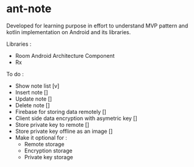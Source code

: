 # ant-note

Developed for learning purpose in effort to understand MVP pattern and kotlin implementation on Android and its libraries.

Libraries :
- Room Android Architecture Component
- Rx

To do :
- Show note list [v]
- Insert note []
- Update note []
- Delete note []
- Firebase for storing data remotely []
- Client side data encryption with asymetric key []
- Store private key to remote []
- Store private key offline as an image []
- Make it optional for :
  - Remote storage
  - Encryption storage
  - Private key storage